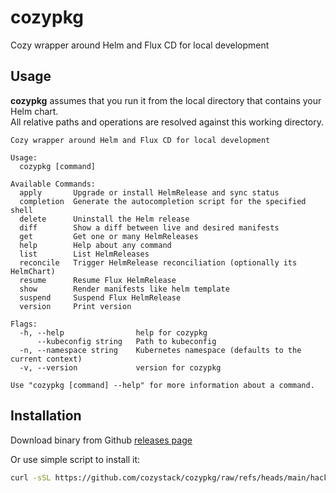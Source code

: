 # cozypkg

Cozy wrapper around Helm and Flux CD for local development

## Usage

**cozypkg** assumes that you run it from the local directory that contains your Helm chart.  
All relative paths and operations are resolved against this working directory.

```
Cozy wrapper around Helm and Flux CD for local development

Usage:
  cozypkg [command]

Available Commands:
  apply       Upgrade or install HelmRelease and sync status
  completion  Generate the autocompletion script for the specified shell
  delete      Uninstall the Helm release
  diff        Show a diff between live and desired manifests
  get         Get one or many HelmReleases
  help        Help about any command
  list        List HelmReleases
  reconcile   Trigger HelmRelease reconciliation (optionally its HelmChart)
  resume      Resume Flux HelmRelease
  show        Render manifests like helm template
  suspend     Suspend Flux HelmRelease
  version     Print version

Flags:
  -h, --help                help for cozypkg
      --kubeconfig string   Path to kubeconfig
  -n, --namespace string    Kubernetes namespace (defaults to the current context)
  -v, --version             version for cozypkg

Use "cozypkg [command] --help" for more information about a command.
```

## Installation

Download binary from Github [releases page](https://github.com/cozystack/cozypkg/releases/latest)

Or use simple script to install it:
```bash
curl -sSL https://github.com/cozystack/cozypkg/raw/refs/heads/main/hack/install.sh | sh -s
```
